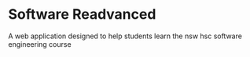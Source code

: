 # Software Readvanced
A web application designed to help students learn the nsw hsc software engineering course
